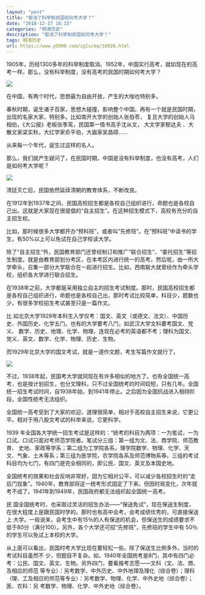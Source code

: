 ```yaml
---
layout: "post"
title: "取消了科举制民国如何考大学？"
date: "2018-12-17 16:15"
categories: "明清历史"
description: "取消了科举制民国如何考大学？"
tags: 明清历史
url: https://www.y5000.com/zgls/mq/16826.html
---
```






1905年，历经1300多年的科举制度取消。1952年，中国实行高考，就如现在的高考一样。那么，没有科举制度，没有高考的民国时期如何考大学？

![](https://img.y5000.com/uploads/allimg/170313/8-1F313152255493.jpg)

在中国，有两个时代，思想最为自由开放，产生的大咖也特别多。

春秋时期，诞生诸子百家，思想大碰撞，影响整个中国。再有一个就是民国时期，出现的名家大家，特别多。比如南开大学的创始人张伯苓，
复旦大学的创始人马相伯，《大公报》老板张季鸾，民国第一情书高手沈从文， 大文学家郁达夫 、大散文家梁实秋，大红学家俞平伯，大画家吴昌硕……

从来每一个年代，诞生过这样的名人。

那么，我们就产生疑问了，在民国时期，中国是没有科举制度，也没有高考，人们是如何考大学呢？

![](https://img.y5000.com/uploads/allimg/170313/152FJ554-0.jpg)

清廷灭亡后，民国依然延续清朝的教育体系，不断改良。

在1912年到1937年之间，民国高校招生都是各校自己组织进行，命题也是各校自己出。这就是大家现在很提倡的“自主招生”。在这种招生模式下，高校有充分的自主招生权。

比如，那时候很多大学都开办“预科班”，或者叫“先修班”。在“预科班”中读书的学生，有50%以上可以免试在自己学校读大学。

除了“自主招生”外，民国教育部门还曾经制订和推广“联合招生”、“委托招生”等招生制度。就是由教育部划分考区，在本考区内进行统一的高考。然后呢，由一所大学牵头，召集一部分大学联合在一起进行招生。比如，西南联大就曾经作为牵头学校，组织各大学进行联合招生。

在1938年之前，大学都是采用独立自主的招生考试制度。那时，民国高校招生都是各校自己组织进行，命题也是各校自己出，那时考试比较简单，科目少，题数也少，有很多学校招生考试甚至只是一篇作文。

比 如北京大学1929年本科生入学仅考：国文、英文（或德文、法文）、中国历史、外国历史、化学五门。也有的大学要考八门，如武汉大学文科要考国文、党义、
数学、历史、地理、化学、物理，连现在必考的英语都不考；理科为国文、党义、英文、数学、化学、物理、历史、生物。

而1929年北京大学的国文考试，就是一道作文题，考生写篇作文就行了。

![](https://img.y5000.com/uploads/allimg/170313/152FK333-1.jpg)

不过，1938年起，民国考大学就同现在有许多相似的地方了。也有全国统一高考，也是按计划招生，也分文理科，只不过全国统考的时间较短，只有几年。全国统一招生考试时间，自1938年始，到1941年停止。之后因为全国抗战进入相持阶段，全国性统考无法组织。

全国统一高考受到了大家的欢迎，道理很简单，相对于高校自主招生来说，它更公平。相对于用八股文考试的科举来说，它更科学。

1939 年全国各大学统一招生考试是这样的：“统考的科目为两项：一为笔试，一为口试。口试只面对考师范学院者。笔试分三组：第一组为文、法、商学院、师范教育、
史地、家政等学系；第二组为工学院各系，理学院数学、物理、化学、天文、气象、土木等系；第三组为医学院，农学院各系及师范博物系等。三组的考试科目均为七门，有四门是完全相同的，即公民、国文、英文及本国史地。

全国统考的效果和社会反响非常好，因为它相对公平，可以减少各校招生时的“走后门现象”。1940年，教育部将这一统考形式固定了下来。但因时局变化，次年就考不成了。1941年到1949年，民国政府都无法组织起全国统一高考。

民 国全国统考时，也采取过灵活的招生办法——“保送免试”，现在保送生制度，在很大程度上是跟民国时学的。那时也有高中会考，会考成绩优秀的，可直接保送上
大学。一般说来，会考生中有15％的人有保送的机会，但保送生的成绩要求不低于80分（满分100）。另外，各个大学还可招“先修班”，先修班的学生中有
50％的学生可以免试上本校的大学。

从上面可以看出，民国时考大学比现在要轻松一些。除了保送生比例多外，当时的考试科目虽然不
少，但题目不复杂。如，1940年全国统考是8门，其中有四门必考：公民、国文、英文、生物。另外四门，要看报考志愿——文科（文、法、商、及相应的师范
等专业）：另考数学、中外历史、中外地理及理化（综合卷）；理科（理、工及相应的师范等专业）：另考数学、物理、化学、中外史地（综合卷）；医、农科：另
考数学、物理、化学、中外史地（综合卷）。
